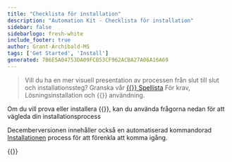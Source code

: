 ```yaml
---
title: "Checklista för installation"
description: "Automation Kit - Checklista för installation"
sidebar: false
sidebarlogo: fresh-white
include_footer: true
author: Grant-Archibald-MS
tags: ['Get Started', 'Install']
generated: 7B6E5A04753DA09FCB53CF962ACBA27A06A16A69
---
```


> Vill du ha en mer visuell presentation av processen från slut till slut och installationssteg? Granska vår <a href='https://www.youtube.com/playlist?list=PLi9EhCY4z99VlRg4j7D1Or6XfXbUcEWZy' target='_blank'>{{<product-name>}} Spellista</a> För krav, Lösningsinstallation och {{<product-name>}} användning.

Om du vill prova eller installera {{<product-name>}}, kan du använda frågorna nedan för att vägleda din installationsprocess

Decemberversionen innehåller också en automatiserad kommandorad [Installationen](/sv/get-started/setup) process för att förenkla att komma igång.

{{<questions name="/content/sv/get-started/install-checklist.json" completed="Tack för att du fyller i installationschecklistan" showNavigationButtons=true locale="sv">}}
